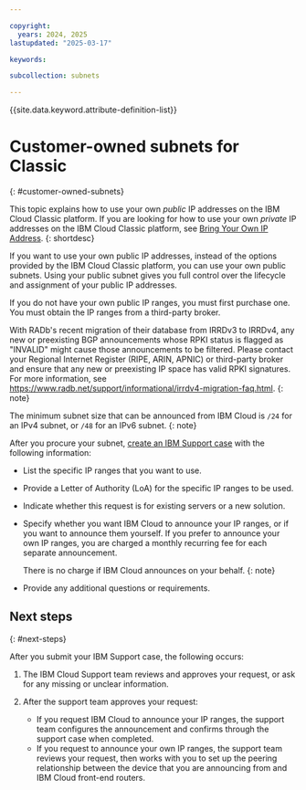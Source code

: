 ```yaml
---

copyright:
  years: 2024, 2025
lastupdated: "2025-03-17"

keywords:

subcollection: subnets

---
```


{{site.data.keyword.attribute-definition-list}}

# Customer-owned subnets for Classic
{: #customer-owned-subnets}

This topic explains how to use your own _public_ IP addresses on the IBM Cloud Classic platform. If you are looking for how to use your own _private_ IP addresses on the IBM Cloud Classic platform, see [Bring Your Own IP Address](/docs/solution-tutorials?topic=solution-tutorials-byoip).
{: shortdesc}

If you want to use your own public IP addresses, instead of the options provided by the IBM Cloud Classic platform, you can use your own public subnets. Using your public subnet gives you full control over the lifecycle and assignment of your public IP addresses.

If you do not have your own public IP ranges, you must first purchase one. You must obtain the IP ranges from a third-party broker. 

With RADb's recent migration of their database from IRRDv3 to IRRDv4, any new or preexisting BGP announcements whose RPKI status is flagged as "INVALID" might cause those announcements to be filtered. Please contact your Regional Internet Register (RIPE, ARIN, APNIC) or third-party broker and ensure that any new or preexisting IP space has valid RPKI signatures. For more information, see https://www.radb.net/support/informational/irrdv4-migration-faq.html.
{: note}

The minimum subnet size that can be announced from IBM Cloud is `/24` for an IPv4 subnet, or `/48` for an IPv6 subnet.
{: note}

After you procure your subnet, [create an IBM Support case](/docs/get-support?topic=get-support-open-case&interface=ui) with the following information:

* List the specific IP ranges that you want to use.
* Provide a Letter of Authority (LoA) for the specific IP ranges to be used.
* Indicate whether this request is for existing servers or a new solution.
* Specify whether you want IBM Cloud to announce your IP ranges, or if you want to announce them yourself. If you prefer to announce your own IP ranges, you are charged a monthly recurring fee for each separate announcement.

   There is no charge if IBM Cloud announces on your behalf.
   {: note}

* Provide any additional questions or requirements.

## Next steps
{: #next-steps}

After you submit your IBM Support case, the following occurs:

1. The IBM Cloud Support team reviews and approves your request, or ask for any missing or unclear information.
1. After the support team approves your request:

   * If you request IBM Cloud to announce your IP ranges, the support team configures the announcement and confirms through the support case when completed.
   * If you request to announce your own IP ranges, the support team reviews your request, then works with you to set up the peering relationship between the device that you are announcing from and IBM Cloud front-end routers.
